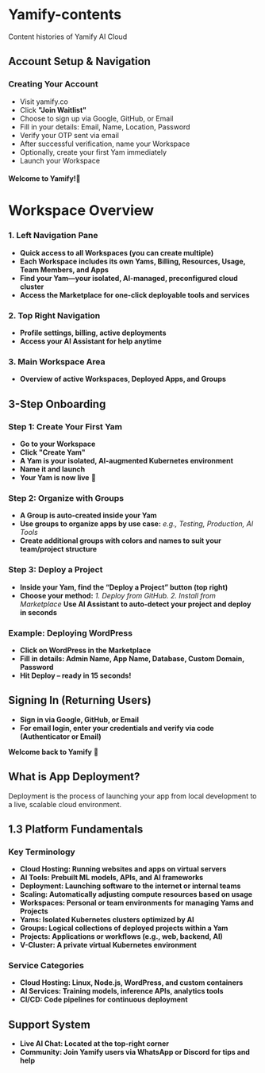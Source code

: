 # Yamify-contents
Content histories of Yamify AI Cloud 

## Account Setup & Navigation

### Creating Your Account

- Visit yamify.co
- Click **"Join Waitlist"**
- Choose to sign up via Google, GitHub, or Email
- Fill in your details: Email, Name, Location, Password
- Verify your OTP sent via email
- After successful verification, name your Workspace
- Optionally, create your first Yam immediately
- Launch your Workspace

#### Welcome to Yamify!🎉

# Workspace Overview

### 1. Left Navigation Pane

- **Quick access to all Workspaces (you can create multiple)**
- **Each Workspace includes its own Yams, Billing, Resources, Usage, Team Members, and Apps**
- **Find your Yam—your isolated, AI-managed, preconfigured cloud cluster**
- **Access the Marketplace for one-click deployable tools and services**

### 2. Top Right Navigation

- **Profile settings, billing, active deployments**
- **Access your AI Assistant for help anytime**

### 3. Main Workspace Area

- **Overview of active Workspaces, Deployed Apps, and Groups**


## 3-Step Onboarding

### Step 1: Create Your First Yam

- **Go to your Workspace**
- **Click "Create Yam"**
- **A Yam is your isolated, AI-augmented Kubernetes environment**
- **Name it and launch**
- **Your Yam is now live** 🎯

### Step 2: Organize with Groups

- **A Group is auto-created inside your Yam**
- **Use groups to organize apps by use case:** *e.g., Testing, Production, AI Tools*
- **Create additional groups with colors and names to suit your team/project structure**

### Step 3: Deploy a Project

- **Inside your Yam, find the “Deploy a Project” button (top right)**
- **Choose your method:** *1. Deploy from GitHub. 2. Install from Marketplace*
**Use AI Assistant to auto-detect your project and deploy in seconds**


### Example: Deploying WordPress

- **Click on WordPress in the Marketplace**
- **Fill in details: Admin Name, App Name, Database, Custom Domain, Password**
- **Hit Deploy – ready in 15 seconds!**


## Signing In (Returning Users)

- **Sign in via Google, GitHub, or Email**
- **For email login, enter your credentials and verify via code (Authenticator or Email)**

**Welcome back to Yamify** 🚀


## What is App Deployment?

Deployment is the process of launching your app from local development to a live, scalable cloud environment.


## 1.3 Platform Fundamentals

### Key Terminology

- **Cloud Hosting: Running websites and apps on virtual servers**
- **AI Tools: Prebuilt ML models, APIs, and AI frameworks**
- **Deployment: Launching software to the internet or internal teams**
- **Scaling: Automatically adjusting compute resources based on usage**
- **Workspaces: Personal or team environments for managing Yams and Projects**
- **Yams: Isolated Kubernetes clusters optimized by AI**
- **Groups: Logical collections of deployed projects within a Yam**
- **Projects: Applications or workflows (e.g., web, backend, AI)**
- **V-Cluster: A private virtual Kubernetes environment**


### Service Categories

- **Cloud Hosting: Linux, Node.js, WordPress, and custom containers**
- **AI Services: Training models, inference APIs, analytics tools**
- **CI/CD: Code pipelines for continuous deployment**


## Support System

- **Live AI Chat: Located at the top-right corner**
- **Community: Join Yamify users via WhatsApp or Discord for tips and help**



